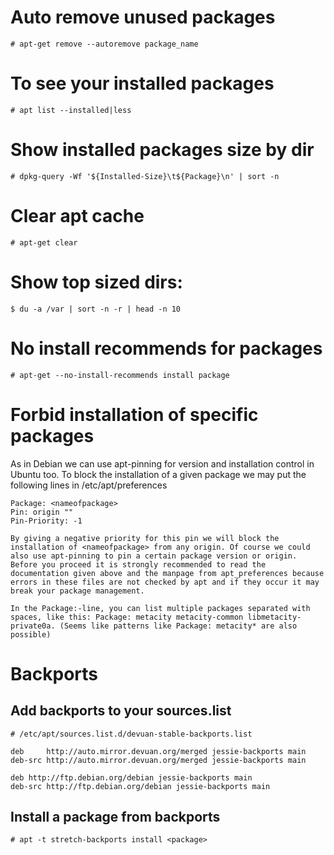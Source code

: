# Auto remove unused packages
```shell
# apt-get remove --autoremove package_name
```

# To see your installed packages
```shell
# apt list --installed|less
```

# Show installed packages size by dir
```shell
# dpkg-query -Wf '${Installed-Size}\t${Package}\n' | sort -n
```

# Clear apt cache
```shell
# apt-get clear
```

# Show top sized dirs:
```shell
$ du -a /var | sort -n -r | head -n 10
```

# No install recommends for packages
```shell
# apt-get --no-install-recommends install package
```

# Forbid installation of specific packages
As in Debian we can use apt-pinning for version and installation control in Ubuntu too.
To block the installation of a given package we may put the following lines in /etc/apt/preferences
```text
Package: <nameofpackage>
Pin: origin ""
Pin-Priority: -1

By giving a negative priority for this pin we will block the installation of <nameofpackage> from any origin. Of course we could also use apt-pinning to pin a certain package version or origin.
Before you proceed it is strongly recommended to read the documentation given above and the manpage from apt_preferences because errors in these files are not checked by apt and if they occur it may break your package management.

In the Package:-line, you can list multiple packages separated with spaces, like this: Package: metacity metacity-common libmetacity-private0a. (Seems like patterns like Package: metacity* are also possible)
```

# Backports
## Add backports to your sources.list
```text
# /etc/apt/sources.list.d/devuan-stable-backports.list

deb     http://auto.mirror.devuan.org/merged jessie-backports main
deb-src http://auto.mirror.devuan.org/merged jessie-backports main

deb http://ftp.debian.org/debian jessie-backports main
deb-src http://ftp.debian.org/debian jessie-backports main
```

## Install a package from backports
```shell
# apt -t stretch-backports install <package>
```
